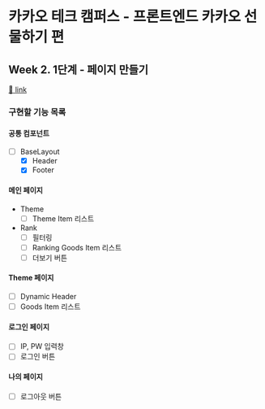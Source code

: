 # 카카오 테크 캠퍼스 - 프론트엔드 카카오 선물하기 편

## Week 2. 1단계 - 페이지 만들기

[🔗 link](https://edu.nextstep.camp/s/hazAC9xa/ls/QzV1ncxk)

### 구현할 기능 목록

#### 공통 컴포넌트

- [ ] BaseLayout
  - [x] Header
  - [x] Footer

#### 메인 페이지

- Theme
  - [ ] Theme Item 리스트
- Rank
  - [ ] 필터링
  - [ ] Ranking Goods Item 리스트
  - [ ] 더보기 버튼

#### Theme 페이지

- [ ] Dynamic Header
- [ ] Goods Item 리스트

#### 로그인 페이지

- [ ] IP, PW 입력창
- [ ] 로그인 버튼

#### 나의 페이지

- [ ] 로그아웃 버튼
